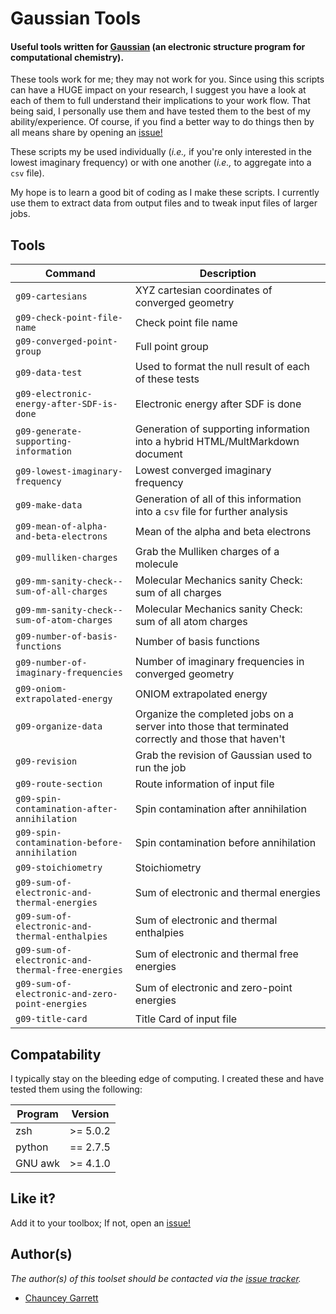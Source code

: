 # Gaussian Tools

#### Useful tools written for [Gaussian][gaussian] (an electronic structure program for computational chemistry).

These tools work for me; they may not work for you. Since using this scripts can have a HUGE impact on your research, I suggest you have a look at each of them to full understand their implications to your work flow. That being said, I personally use them and have tested them to the best of my ability/experience. Of course, if you find a better way to do things then by all means share by opening an [issue!][issue_tracker]

These scripts my be used individually (_i.e.,_ if you're only interested in the lowest imaginary frequency) or with one another (_i.e.,_ to aggregate into a `csv` file).

My hope is to learn a good bit of coding as I make these scripts. I currently use them to extract data from output files and to tweak input files of larger jobs.

## Tools

| Command                                           | Description                                                                                         |
| -----------                                       | -----------                                                                                         |
| `g09-cartesians`                                  | XYZ cartesian coordinates of converged geometry                                                     |
| `g09-check-point-file-name`                       | Check point file name                                                                               |
| `g09-converged-point-group`                       | Full point group                                                                                    |
| `g09-data-test`                                   | Used to format the null result of each of these tests                                               |
| `g09-electronic-energy-after-SDF-is-done`         | Electronic energy after SDF is done                                                                 |
| `g09-generate-supporting-information`             | Generation of supporting information into a hybrid HTML/MultMarkdown document                       |
| `g09-lowest-imaginary-frequency`                  | Lowest converged imaginary frequency                                                                |
| `g09-make-data`                                   | Generation of all of this information into a `csv` file for further analysis                        |
| `g09-mean-of-alpha-and-beta-electrons`            | Mean of the alpha and beta electrons                                                                |
| `g09-mulliken-charges`                            | Grab the Mulliken charges of a molecule                                                             |
| `g09-mm-sanity-check--sum-of-all-charges`         | Molecular Mechanics sanity Check: sum of all charges                                                |
| `g09-mm-sanity-check--sum-of-atom-charges`        | Molecular Mechanics sanity Check: sum of all atom charges                                           |
| `g09-number-of-basis-functions`                   | Number of basis functions                                                                           |
| `g09-number-of-imaginary-frequencies`             | Number of imaginary frequencies in converged geometry                                               |
| `g09-oniom-extrapolated-energy`                   | ONIOM extrapolated energy                                                                           |
| `g09-organize-data`                               | Organize the completed jobs on a server into those that terminated correctly and those that haven't |
| `g09-revision`                                    | Grab the revision of Gaussian used to run the job                                                   |
| `g09-route-section`                               | Route information of input file                                                                     |
| `g09-spin-contamination-after-annihilation`       | Spin contamination after annihilation                                                               |
| `g09-spin-contamination-before-annihilation`      | Spin contamination before annihilation                                                              |
| `g09-stoichiometry`                               | Stoichiometry                                                                                       |
| `g09-sum-of-electronic-and-thermal-energies`      | Sum of electronic and thermal energies                                                              |
| `g09-sum-of-electronic-and-thermal-enthalpies`    | Sum of electronic and thermal enthalpies                                                            |
| `g09-sum-of-electronic-and-thermal-free-energies` | Sum of electronic and thermal free energies                                                         |
| `g09-sum-of-electronic-and-zero-point-energies`   | Sum of electronic and zero-point energies                                                           |
| `g09-title-card`                                  | Title Card of input file                                                                            |

## Compatability

I typically stay on the bleeding edge of computing. I created these and have tested them using the following:

| Program | Version  |
| ---     | ---      |
| zsh     | >= 5.0.2 |
| python  | == 2.7.5 |
| GNU awk | >= 4.1.0 |

## Like it?

Add it to your toolbox; If not, open an [issue!][issue_tracker]

## Author(s)

*The author(s) of this toolset should be contacted via the [issue tracker][issue_tracker].*

  - [Chauncey Garrett][chauncey-garrett]

[gaussian]:          http://www.gaussian.com "Gaussian" 
[issue_tracker]:     https://github.com/chauncey-garrett/gaussian-tools/issues "chauncey-garrett/gaussian-tools/issues"
[chauncey-garrett]:  https://github.com/chauncey-garrett "chauncey-garrett"


